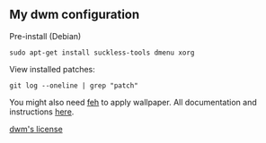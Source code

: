 ## My dwm configuration

Pre-install (Debian)
```
sudo apt-get install suckless-tools dmenu xorg
```
View installed patches:
```
git log --oneline | grep "patch"
```
You might also need [feh](https://feh.finalrewind.org/) to apply wallpaper.
All documentation and instructions [here](https://dwm.suckless.org/). 

[dwm's license](https://github.com/NSkye/my-dwm/blob/master/dwm-6.2/LICENSE)
